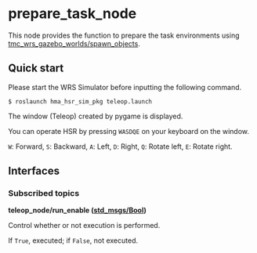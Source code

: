 # prepare_task_node
This node provides the function to prepare the task environments using [tmc_wrs_gazebo_worlds/spawn_objects](https://github.com/hsr-project/tmc_wrs_gazebo/blob/master/tmc_wrs_gazebo_worlds/scripts/spawn_objects).

## Quick start
Please start the WRS Simulator before inputting the following command.
```
$ roslaunch hma_hsr_sim_pkg teleop.launch
```
The window (Teleop) created by pygame is displayed.

You can operate HSR by pressing `WASDQE` on your keyboard on the window.

`W`: Forward, `S`: Backward, `A`: Left, `D`: Right, `Q`: Rotate left, `E`: Rotate right.

## Interfaces
### Subscribed topics
**teleop_node/run_enable ([std_msgs/Bool](http://docs.ros.org/en/api/std_msgs/html/msg/Bool.html))**

Control whether or not execution is performed.

If `True`, executed; if `False`, not executed.